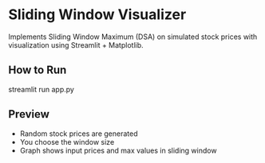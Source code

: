 ﻿# Sliding Window Visualizer

Implements Sliding Window Maximum (DSA) on simulated stock prices with visualization using Streamlit + Matplotlib.

## How to Run

streamlit run app.py


## Preview
- Random stock prices are generated
- You choose the window size
- Graph shows input prices and max values in sliding window

